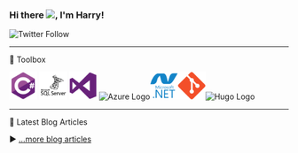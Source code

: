 ### Hi there <img src="https://raw.githubusercontent.com/MartinHeinz/MartinHeinz/master/wave.gif" width="30px">, I'm Harry!

![Twitter Follow](https://img.shields.io/twitter/follow/hbellamy?style=social)

---

🧰 Toolbox

<img src="https://github.com/devicons/devicon/blob/master/icons/csharp/csharp-original.svg" alt="C# Logo" width="50" height="50"/> <img src="https://github.com/devicons/devicon/blob/master/icons/microsoftsqlserver/microsoftsqlserver-plain-wordmark.svg" alt="SQL Server Logo" width="50" height="50"/> <img src="https://github.com/devicons/devicon/blob/master/icons/visualstudio/visualstudio-plain.svg" alt="Visual Studio Logo" width="50" height="50"/>
<img src="https://cdn.worldvectorlogo.com/logos/azure-1.svg" alt="Azure Logo" width="50" height="50"/><img src="https://github.com/devicons/devicon/blob/master/icons/dot-net/dot-net-plain-wordmark.svg" alt=".NET Logo" width="50" height="50"/><img src="https://github.com/devicons/devicon/blob/master/icons/git/git-original.svg" alt="Git Logo" width="50" height="50"/><img src="https://upload.wikimedia.org/wikipedia/commons/a/af/Logo_of_Hugo_the_static_website_generator.svg" alt="Hugo Logo" width="50" height="50"/>

---

📘 Latest Blog Articles

<!-- BLOG-POST-LIST:START -->
<!-- BLOG-POST-LIST:END -->

▶ [...more blog articles](https://harrybellamy.com)
